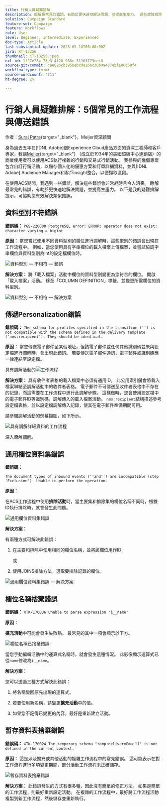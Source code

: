 ```yaml
---
title: 行銷人員疑難排解
description: 瞭解最常見的錯誤，有助於更快速地解決問題，並提高生產力。 這些故障排除提示可幫助您有效地解決發生的類似錯誤。
solution: Campaign Standard
feature-set: Campaign
feature: Workflows
role: User
level: Beginner, Intermediate, Experienced
doc-type: Article
last-substantial-update: 2023-05-18T00:00:00Z
jira: KT-13256
thumbnail: KT-13256.jpeg
exl-id: 1f27e284-73e3-4f28-988e-51163775eec8
source-git-commit: cae626cb3958ebcda16ac30b0a487ebfe06d50f4
workflow-type: tm+mt
source-wordcount: '711'
ht-degree: 2%

---
```


# 行銷人員疑難排解：5個常見的工作流程與傳送錯誤

作者：[Suraj Patra](https://www.linkedin.com/in/suraj-p-51612053/){target="_blank"}，Meijer資深顧問

身為過去五年在[!DNL Adobe]個Experience Cloud產品方面的資深工程師和客戶專家，我讓[Meijer](https://www.meijer.com/){target="_blank"} （成立於1934年的美國超級中心連鎖店）的商業使用者可以使用ACS執行複雜的行銷和交易式行銷活動。 我參與的幾個專案包含自訂行銷活動，以儲存個人化的優惠方案和訂單詳細資料，並與[!DNL Adobe] Audience Manager和客戶insight整合，以便擷取區段。

在使用ACS期間，我遇到一些錯誤，解決這些錯誤會非常耗時且令人沮喪。 瞭解最常見的錯誤，有助於更快速地解決問題，並提高生產力。 以下是我的疑難排解提示，可協助您有效解決類似錯誤。

## 資料型別不符錯誤

**錯誤碼：**
`PGS-220000 PostgreSQL error: ERROR: operator does not exist: character varying = bigint`

**原因：**
當您嘗試使用不同資料型別的欄位進行調解時，這些型別的錯誤會出現在工作流程中。 例如，當您使用具有字串欄位的載入檔案上傳檔案，並嘗試協調字串欄位與資料型別為int的設定檔欄位時。

![資料型別 — 不相符 — 錯誤](/help/_assets/kt-13256/data-type-mismatch.png)

**解決方案：**
將「載入檔案」活動中欄位的資料型別變更為您符合的欄位。 開啟「載入檔案」活動。 移至「COLUMN DEFINITION」標籤，並變更所需欄位的資料型別。


![資料型別 — 不相符 — 解決方案](/help/_assets/kt-13256/data-type-mismatch-solution.png)

## 傳遞Personalization錯誤

**錯誤碼：**
`The schema for profiles specified in the transition ('') is not compatible with the schema defined in the delivery template ('nms:recipient'). They should be identical.`

**原因：**
當您傳送電子郵件至某個地址，但該電子郵件或任何其他識別碼並未與設定檔進行調解時，會出現此錯誤。 若要傳送電子郵件通訊，電子郵件或識別碼應一律連結至設定檔。

具有調解活動的![工作流程](/help/_assets/kt-13256/del-persn-error-wf.png)

**解決方案：**
具有收件者表格的載入檔案中必須有通用ID。 此公用索引鍵會將載入檔案聯結至調解活動中的收件者表格。 電子郵件不可傳送至收件者表格中不存在的記錄，而這需要在工作流程中進行此調解步驟。 這樣做時，您會使用設定檔中的電子郵件ID等識別碼，調解傳入的載入檔案活動。 `nms:recipient`結構描述參考設定檔表格，並以設定檔調解傳入記錄，使其在電子郵件準備期間可用。

請參閱調解活動的熒幕擷圖，如下所示。

![具有調解詳細資料的工作流程](/help/_assets/kt-13256/del-persn-error-wf-solution.png)

深入瞭解[調解](https://experienceleague.adobe.com/docs/campaign-standard/using/managing-processes-and-data/data-management-activities/reconciliation.html?lang=zh-Hant)。

## 通用欄位資料集錯誤

**錯誤碼：**

`The document types of inbound events (''and'') are incompatible (step 'Exclusion'). Unable to perform the operation.`

**原因：**

在ACS工作流程中使用&#x200B;**排除活動**&#x200B;時，當主要集和排除集的欄位名稱不同時，根據ID執行排除時，就會發生此問題。

![通用欄位資料集錯誤](/help/_assets/kt-13256/dataset-error.png)

**解決方案：**

有兩種方式可解決此錯誤：

1. 在主要和排除中使用相同的欄位名稱，並將該欄位用作ID

   或

2. 使用JOINS排除方法，選取要排除記錄的欄位。

![通用欄位資料集錯誤 — 解決方案](/help/_assets/kt-13256/dataset-error-solution.png)

## 欄位名稱捨棄錯誤

**錯誤碼：**
`XTK-170036 Unable to parse expression 'i__name'`

**原因：**

**擴充活動**&#x200B;中可能會發生失敗點。 最常見的其中一項會顯示於下方。

![欄位名稱已捨棄錯誤](/help/_assets/kt-13256/field-name-dropped-error.png)

當您手動編輯活動中的運算式名稱時，就會發生這種情況。 此影像顯示運算式已從`name`修改為`i__name`。

**解決方案：**

您可以透過三種方式解決此錯誤：

1. 將名稱變回原先出現的運算式。

2. 若要使用新名稱，請變更&#x200B;**擴充活動**&#x200B;中的值。

3. 如果您不記得已變更的內容，最好是重新建立活動。

## 暫存資料表捨棄錯誤 

**錯誤碼：**
`XTK-170024 The temporary schema "temp:deliveryEmail1" is not defined in the current context.`

**原因：**
這是涉及擴充或其他活動的複雜工作流程中的常見錯誤。 這可能表示在對工作流程進行多項變更期間，部分活動工作流程未正確儲存。

![暫存資料表捨棄錯誤](/help/_assets/kt-13256/temp-table-dropped-error.png)

**解決方案：**
此錯誤發生的方式有很多種，因此沒有簡單的修正方法。 如果是簡單的工作流程，則最好重新設定活動。 在複雜的工作流程中，最好將工作流程活動複製到新工作流程，然後儲存並重新執行。
